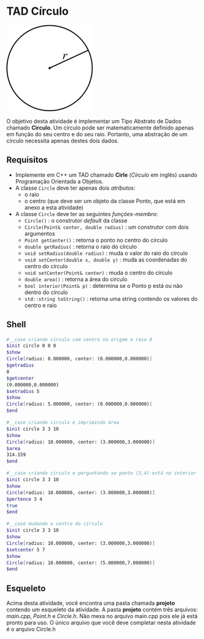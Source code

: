 # TAD Círculo

![](figura.png)

O objetivo desta atividade é implementar um Tipo Abstrato de Dados chamado **Circulo**.
Um círculo pode ser matematicamente definido apenas em função do seu centro e do seu raio.
Portanto, uma abstração de um círculo necessita apenas destes dois dados.

## Requisitos
- Implemente em C++ um TAD chamado **Cirle** (*Círculo* em inglês) usando Programação Orientada a Objetos.
- A classe `Circle` deve ter apenas dois *atributos*:
    - o raio
    - o centro (que deve ser um objeto da classe Ponto, que está em anexo a esta atividade)
- A classe `Circle` deve ter as seguintes *funções-membro*:
    - `Circle()` : o construtor *default* da classe
    - `Circle(Point& center, double radius)` : um construtor com dois argumentos
    - `Point getCenter()` : retorna o ponto no centro do círculo
    - `double getRadius(` : retorna o raio do círculo
    - `void setRadius(double radius)` : muda o valor do raio do círculo
    - `void setCenter(double x, double y)` : muda as coordenadas do centro do círculo
    - `void setCenter(Point& center)` : muda o centro do círculo
    - `double area()` : retorna a área do círculo
    - `bool interior(Point& p)` : determina se o Ponto p está ou não dentro do círculo
    - `std::string toString()` : retorna uma string contendo os valores do centro e raio

## Shell

```bash
#__case criando circulo com centro na origem e raio 8
$init circle 0 0 8
$show
Circle[radius: 8.000000, center: (0.000000,0.000000)]
$getradius
8
$getcenter
(0.000000,0.000000)
$setradius 5
$show
Circle[radius: 5.000000, center: (0.000000,0.000000)]
$end
```

```bash
#__case criando circulo e imprimindo área
$init circle 3 3 10
$show
Circle[radius: 10.000000, center: (3.000000,3.000000)]
$area
314.159
$end
```

```bash
#__case criando circulo e perguntando se ponto (3,4) está no interior
$init circle 3 3 10
$show
Circle[radius: 10.000000, center: (3.000000,3.000000)]
$pertence 3 4
true
$end
```

```bash
#__case mudando o centro do círculo
$init circle 3 3 10
$show
Circle[radius: 10.000000, center: (3.000000,3.000000)]
$setcenter 5 7
$show
Circle[radius: 10.000000, center: (5.000000,7.000000)]
$end
```


## Esqueleto

Acima desta atividade, você encontra uma pasta chamada **projeto** contendo um esqueleto da atividade. A pasta **projeto** contém três arquivos: *main.cpp*, *Point.h* e *Circle.h*. Não mexa no arquivo main.cpp pois ele já está pronto para uso. O único arquivo que você deve completar nesta atividade é o arquivo Circle.h


